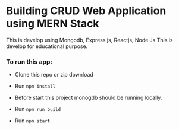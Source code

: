 # Building CRUD Web Application using MERN Stack 
 This is develop using Mongodb, Express js, Reactjs, Node Js
 This is develop for educational purpose. 

### To run this app:

* Clone this repo or zip download
* Run `npm install`

* Before start this project monogdb should be running locally. 
* Run `npm run build`
* Run `npm start` 